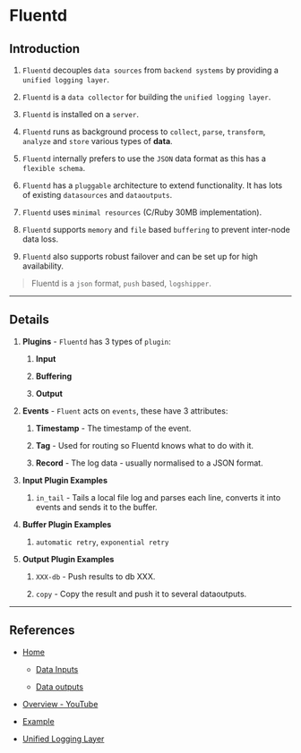 # Fluentd

## Introduction

1. `Fluentd` decouples `data sources` from `backend systems` by providing a `unified logging layer`.

2. `Fluentd` is a `data collector` for building the `unified logging layer`.

3. `Fluentd` is installed on a `server`.

4. `Fluentd` runs as background process to `collect`, `parse`, `transform`, `analyze` and `store` various types of **data**.

5. `Fluentd` internally prefers to use the `JSON` data format as this has a `flexible schema`.

6. `Fluentd` has a `pluggable` architecture to extend functionality. It has lots of existing `datasources` and `dataoutputs`.

7. `Fluentd` uses `minimal resources` (C/Ruby 30MB implementation).

8. `Fluentd` supports `memory` and `file` based `buffering` to prevent inter-node data loss.

9. `Fluentd` also supports robust failover and can be set up for high availability.

> Fluentd is a `json` format, `push` based, `logshipper`.

---

## Details

1. __Plugins__ - `Fluentd` has 3 types of `plugin`: 

    1. __Input__

    2. __Buffering__
    
    3. __Output__

2. __Events__ - `Fluent` acts on `events`, these have 3 attributes:

    1. __Timestamp__ - The timestamp of the event.

    2. __Tag__ - Used for routing so Fluentd knows what to do with it.

    3. __Record__ - The log data - usually normalised to a JSON format.

3. __Input Plugin Examples__

    1. `in_tail` - Tails a local file log and parses each line, converts it into events and sends it to the buffer.

4. __Buffer Plugin Examples__

    1. `automatic retry`, `exponential retry`

5. __Output Plugin Examples__

    1. `XXX-db` - Push results to db XXX.

    2. `copy` - Copy the result and push it to several dataoutputs.


---

## References

* [Home](https://www.fluentd.org)

    * [Data Inputs](https://www.fluentd.org/datasources)

    * [Data outputs](https://www.fluentd.org/dataoutputs)

* [Overview - YouTube](https://www.fluentd.org/videos)

* [Example](https://www.fluentd.org/guides/recipes/rsyslogd-aggregation)

* [Unified Logging Layer](https://www.fluentd.org/blog/unified-logging-layer)
